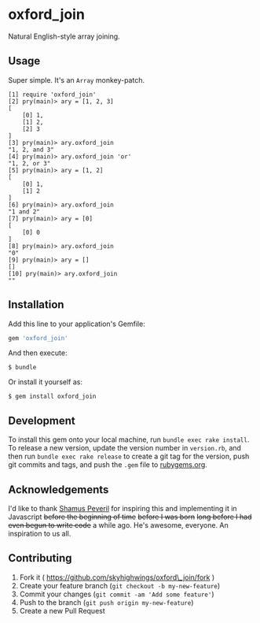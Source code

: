 # oxford\_join

Natural English-style array joining.

## Usage

Super simple. It's an `Array` monkey-patch.

    [1] require 'oxford_join'
    [2] pry(main)> ary = [1, 2, 3]
    [
        [0] 1,
        [1] 2,
        [2] 3
    ]
    [3] pry(main)> ary.oxford_join
    "1, 2, and 3"
    [4] pry(main)> ary.oxford_join 'or'
    "1, 2, or 3"
    [5] pry(main)> ary = [1, 2]
    [
        [0] 1,
        [1] 2
    ]
    [6] pry(main)> ary.oxford_join
    "1 and 2"
    [7] pry(main)> ary = [0]
    [
        [0] 0
    ]
    [8] pry(main)> ary.oxford_join
    "0"
    [9] pry(main)> ary = []
    []
    [10] pry(main)> ary.oxford_join
    ""


## Installation

Add this line to your application's Gemfile:

```ruby
gem 'oxford_join'
```

And then execute:

    $ bundle

Or install it yourself as:

    $ gem install oxford_join

## Development

To install this gem onto your local machine, run `bundle exec rake install`. To release a new version, update the version number in `version.rb`, and then run `bundle exec rake release` to create a git tag for the version, push git commits and tags, and push the `.gem` file to [rubygems.org](https://rubygems.org).

## Acknowledgements

I'd like to thank [Shamus Peveril](https://github.com/speveril) for inspiring
this and implementing it in Javascript ~~before the beginning of time~~ ~~before I was born~~ ~~long before I had even begun to write code~~ a while ago. He's awesome, everyone. An inspiration to us all.

## Contributing

1. Fork it ( https://github.com/skyhighwings/oxford\_join/fork )
2. Create your feature branch (`git checkout -b my-new-feature`)
3. Commit your changes (`git commit -am 'Add some feature'`)
4. Push to the branch (`git push origin my-new-feature`)
5. Create a new Pull Request
